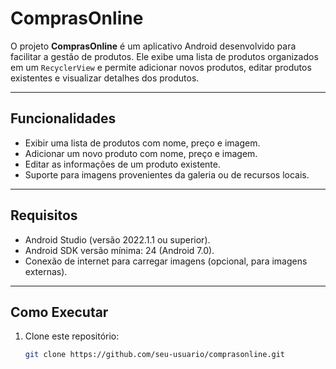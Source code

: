 # ComprasOnline

O projeto **ComprasOnline** é um aplicativo Android desenvolvido para facilitar a gestão de produtos. Ele exibe uma lista de produtos organizados em um `RecyclerView` e permite adicionar novos produtos, editar produtos existentes e visualizar detalhes dos produtos.

---

## **Funcionalidades**

- Exibir uma lista de produtos com nome, preço e imagem.
- Adicionar um novo produto com nome, preço e imagem.
- Editar as informações de um produto existente.
- Suporte para imagens provenientes da galeria ou de recursos locais.

---

## **Requisitos**

- Android Studio (versão 2022.1.1 ou superior).
- Android SDK versão mínima: 24 (Android 7.0).
- Conexão de internet para carregar imagens (opcional, para imagens externas).

---

## **Como Executar**

1. Clone este repositório:
   ```bash
   git clone https://github.com/seu-usuario/comprasonline.git
